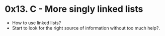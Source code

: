# 0x13. C - More singly linked lists

- How to use linked lists?
- Start to look for the right source of information without too much help?.
